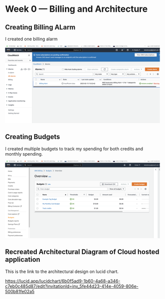 # Week 0 — Billing and Architecture


## Creating Billing ALarm

I created one billing alarm 

![image of the billing alarm i created](assets/Billingalarm%20screenshpt.png)


## Creating Budgets

I created multiple budgets to track my spending for both credits and monthly spending.

![Images of budgets created](assets/Budgets%20screenshot.png)

## Recreated Architectural Diagram of Cloud hosted application

This is the link to the architectural design on lucid chart.

https://lucid.app/lucidchart/6b0f5ad9-1b60-4a68-a346-c7eb0c485d87/edit?invitationId=inv_5fe44d23-414e-4059-806e-500b81fe02a5
